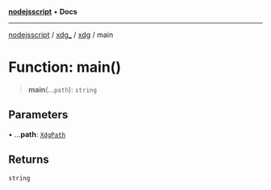 [**nodejsscript**](../../../../../README.md) • **Docs**

***

[nodejsscript](../../../../../README.md) / [xdg\_](../../../README.md) / [xdg](../README.md) / main

# Function: main()

> **main**(...`path`): `string`

## Parameters

• ...**path**: [`XdgPath`](../../../type-aliases/XdgPath.md)

## Returns

`string`

